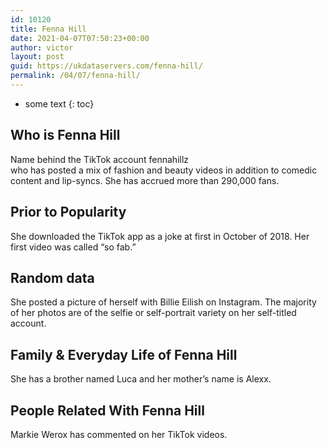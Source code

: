 ```yaml
---
id: 10120
title: Fenna Hill
date: 2021-04-07T07:50:23+00:00
author: victor
layout: post
guid: https://ukdataservers.com/fenna-hill/
permalink: /04/07/fenna-hill/
---
```


* some text
{: toc}


## Who is Fenna Hill



Name behind the TikTok account fennahillz<br /> who has posted a mix of fashion and beauty videos in addition to comedic content and lip-syncs. She has accrued more than 290,000 fans.

                
                
                
## Prior to Popularity



She downloaded the TikTok app as a joke at first in October of 2018. Her first video was called &#8220;so fab.&#8221;

                
                
                
## Random data



She posted a picture of herself with Billie Eilish on Instagram. The majority of her photos are of the selfie or self-portrait variety on her self-titled account.

                
                
                
## Family & Everyday Life of Fenna Hill



She has a brother named Luca and her mother&#8217;s name is Alexx.

                
                
                
## People Related With Fenna Hill



Markie Werox has commented on her TikTok videos.

                
              
            
          
          
          